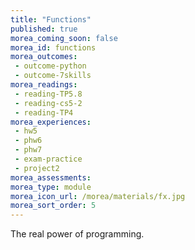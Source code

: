 ```yaml
---
title: "Functions"
published: true
morea_coming_soon: false
morea_id: functions
morea_outcomes:
 - outcome-python
 - outcome-7skills
morea_readings:
 - reading-TP5.8 
 - reading-cs5-2
 - reading-TP4
morea_experiences:
 - hw5
 - phw6
 - phw7
 - exam-practice
 - project2
morea_assessments:
morea_type: module
morea_icon_url: /morea/materials/fx.jpg
morea_sort_order: 5
---
```


The real power of programming.
